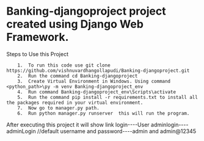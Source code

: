 # Banking-djangoproject project created using Django Web Framework.

Steps to Use this Project

        1.  To run this code use git clone https://github.com/vishnuvardhangollapudi/Banking-djangoproject.git
        2.  Run the command cd Banking-djangoproject
        3.  Create Virtual Environment in Windows. Using command <python_path>\py -m venv Banking-djangoproject_env
        4.  Run command Banking-djangoproject_env\Scripts\activate
        5.  Run the command pip install -r requirements.txt to install all the packages required in your virtual environment.
        7.  Now go to manager.py path.
        6.  Run python manager.py runserver  this will run the program.
 After executing this project it will show link
 login----User
 adminlogin----adminLogin  //default username and password----admin and admin@12345
 
 


